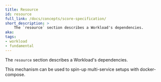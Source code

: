 ```yaml
---
title: Resource
id: resource
full_link: /docs/concepts/score-specification/
short_description: >
    The `resource` section describes a Workload's dependencies.
aka:
tags:
- workload
- fundamental
---
```


The `resource` section describes a Workload's dependencies.

<!--more-->

This mechanism can be used to spin-up multi-service setups with docker-compose.
